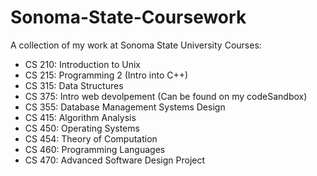 # Sonoma-State-Coursework
A collection of my work at Sonoma State University
Courses:
  - CS 210: Introduction to Unix
  - CS 215: Programming 2 (Intro into C++)
  - CS 315: Data Structures
  - CS 375: Intro web devolpement (Can be found on my codeSandbox)
  - CS 355: Database Management Systems Design
  - CS 415: Algorithm Analysis
  - CS 450: Operating Systems
  - CS 454: Theory of Computation
  - CS 460: Programming Languages
  - CS 470: Advanced Software Design Project
